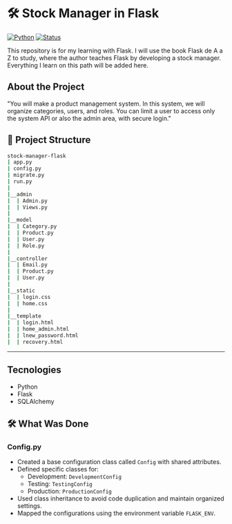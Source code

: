 # 🛠 Stock Manager in Flask

[![Python](https://img.shields.io/badge/Python-3.13+-blue?logo=python)](https://www.python.org/)
[![Status](https://img.shields.io/badge/Status-In%20Progress-yellow)]()

This repository is for my learning with Flask. I will use the book Flask de A a Z to study, where the author teaches Flask by developing a stock manager. Everything I learn on this path will be added here.

## About the Project
"You will make a product management system. In this system, we will organize categories, users, and roles. You can limit a user to access only the system API or also the admin area, with secure login."

## 📁 Project Structure
```bash
stock-manager-flask
| app.py
| config.py
| migrate.py
| run.py
| 
|__admin
|  | Admin.py
|  | Views.py 
|
|__model
|  | Category.py
|  | Product.py 
|  | User.py
|  | Role.py
|
|__controller
|  | Email.py
|  | Product.py 
|  | User.py
|  
|__static
|  | login.css
|  | home.css 
|  
|__template
|  | login.html
|  | home_admin.html 
|  | lnew_password.html
|  | recovery.html
```

--- 
## Tecnologies
- Python
- Flask
- SQLAlchemy

## 🛠️ What Was Done

### Config.py
- Created a base configuration class called `Config` with shared attributes.
- Defined specific classes for:
  - Development: `DevelopmentConfig`
  - Testing: `TestingConfig`
  - Production: `ProductionConfig`
- Used class inheritance to avoid code duplication and maintain organized settings.
- Mapped the configurations using the environment variable `FLASK_ENV`.

